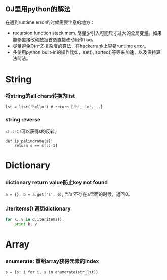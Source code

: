 ## OJ里用python的解法
在遇到runtime error的时候需要注意的地方：
- recursion function stack mem. 尽量少引入可能尺寸过大的全局变量。如果能够直接改动数据首选直接改动用作flag。
- 尽量避免O(n^2)复杂度的算法，在hackerrank上容易runtime error。
- 多使用python built-in的操作比如，set(), sorted()等等来加速，以及保持算法简洁。

# String
### 将string的all chars转换为list
`lst = list('hello') # return ['h', 'e'....]`

### string reverse
`s[::-1]`可以获得s的反转。
```
def is_palindrome(s):
	return s == s[::-1]
```

# Dictionary
### dictionary return value防止key not found
`a = {}, b = a.get('s', 0)`, 当's'不存在a里面的时候，返回0。

### .iteritems() 遍历dictionary
```python
for k, v in d.iteritems():
	print k, v
```

# Array
### enumerate: 重组array获得元素的index
`s = {s: i for i, s in enumerate(str_lst)}`

